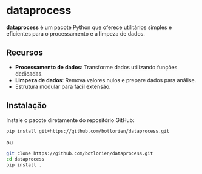 # dataprocess

**dataprocess** é um pacote Python que oferece utilitários simples e eficientes para o processamento e a limpeza de dados.

## Recursos

- **Processamento de dados**: Transforme dados utilizando funções dedicadas.
- **Limpeza de dados**: Remova valores nulos e prepare dados para análise.
- Estrutura modular para fácil extensão.

## Instalação

Instale o pacote diretamente do repositório GitHub:

```bash
pip install git+https://github.com/botlorien/dataprocess.git
```
ou
``` bash
git clone https://github.com/botlorien/dataprocess.git
cd dataprocess
pip install .
```

